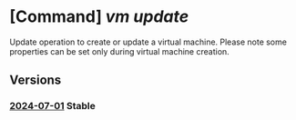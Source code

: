 # [Command] _vm update_

Update operation to create or update a virtual machine. Please note some properties can be set only during virtual machine creation.

## Versions

### [2024-07-01](/Resources/mgmt-plane/L3N1YnNjcmlwdGlvbnMve30vcmVzb3VyY2Vncm91cHMve30vcHJvdmlkZXJzL21pY3Jvc29mdC5jb21wdXRlL3ZpcnR1YWxtYWNoaW5lcy97fQ==/2024-07-01.xml) **Stable**

<!-- mgmt-plane /subscriptions/{}/resourcegroups/{}/providers/microsoft.compute/virtualmachines/{} 2024-07-01 -->

